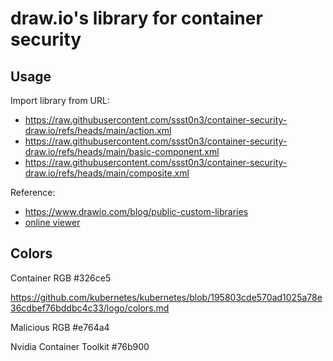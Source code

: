 # draw.io's library for container security

## Usage

Import library from URL:
* https://raw.githubusercontent.com/ssst0n3/container-security-draw.io/refs/heads/main/action.xml
* https://raw.githubusercontent.com/ssst0n3/container-security-draw.io/refs/heads/main/basic-component.xml
* https://raw.githubusercontent.com/ssst0n3/container-security-draw.io/refs/heads/main/composite.xml

Reference:
* https://www.drawio.com/blog/public-custom-libraries
* [online viewer](https://viewer.diagrams.net/?tags=%7B%7D&lightbox=1&highlight=0000ff&edit=_blank&layers=1&nav=1&title=container-security.drawio&dark=auto#R%3Cmxfile%3E%3Cdiagram%20name%3D%22%E7%AC%AC%201%20%E9%A1%B5%22%20id%3D%22YZmrKU8q_Y922zkSv-o2%22%3E7V1rV%2BLK0v41s9Y5H7YrV5SPkSATXxIGDePgNwycyE08gkLy6996qjshwaB4Ad37ZC4LSDp9qa6ueurSnR96bbpqPPTub91ZfzD5oSn91Q%2Fd%2FqFp2olZoQ9cicQV1axq4kr4MOzLa%2BsLl8N4IC8q8urjsD%2BY5wouZrPJYnifvxjM7u4GwSJ3rffwMFvmi%2F1nNsm3et8LB88uXAa9yfOrV8P%2B4lZcPTGV9fWfg2F4m7SsKvLOtJcUlhfmt73%2BbJm5pNd%2F6LWH2Wwhvk1XtcEE1EvoIp4723I37djD4G6xywNnJ6fxSefWnAz%2Fe3b%2B6%2F%2F%2BCn7PH%2F6StTz1Jo9ywLKziyihAPX7Hl%2BHUybV6dPgYTEkAjV7N4PJr9l8uBjO7uj%2BzWyxmE0zBazJMMSNxeyervLj1vxeTJKSXKHv%2Fd6i90O3xE%2FtbP4U%2FtBOV1Pqe%2B2XXTVurpZhf%2Fo7CrTJ081IGbqXxtIZnsb9xtnjdeNsfqOZk1%2BX5483kUNP%2Fxotby%2FqVfv32aR9cUmlpkHYOftd8%2BsT26k5i2ZU%2FeMq7lNTuehc1E793%2BMgpBpXdP3MHzqhM71V%2Bj%2BtCv3W%2B3rw2I%2Fdxxv9%2FK5JLNz9czrrXXlxU%2FWuLqKTVXNUf7o4u6g3dU%2B7juur5vRCua5RL05%2F%2FaQr0any69JZeXE7bvlj1YsDtWW7JvV9dNM4i4NYGVJtTzfUan86mfSV86eBTeOrWUvHri%2FdUTt0fSvyas7m%2BFdUB9Fl9ch1%2FLxQAnv21KT%2B9iNTdyPzKZgGT%2B7IWrq1KigwdH5ai95Vu%2BqM6krLD%2FT18%2FfGTWPy2HupHn9sti6rolxEfdEm434jpLocqt8Je43f99faLcYaubY1%2FDVaLbt%2FLmZOg9obK6Y76j56dqBRPaELKo1chX%2FfdVU37j66cbhs%2BZ3o0h7rzVEnot%2Br%2FlDJ3evZYdSqGabnO3Hr5yy8uVSof8bKsx3D84PQo1ly%2FXbUsjv6pV3X3ZqheaMu%2Fe9rbjxeNkeWeLYRai3beRT3uhq1Q3NjPbr2WHVHrjEYni6aftvwIgP9XVI%2Fc3X3R45C7Rqi%2FMWs6QcxcYHijkLV07sLmjP6LfrsNcJMH%2FsVp6Gs6Dq11da9Ud107FNto%2Fwi19ZQiTzbfWzZ3HelZ2fbIhr4ddOjtZDS9mc3X76WpVFfa%2Fr5vmfbGowVveWH1LdQw33iP8UbGnzP9S%2Fmru8YmDfXd2OvZq28EcZB8zjq6tSO6Q6J3tyPievF3ag5ckzPpn5GVkR9e5TztLq0HY34V3ftDvXLmxP9iB%2BI3uhTZJl0z2j5dcO9ChctH%2FMkaOXbTkRjNal9k56lddHWqA2uk%2BhGa8uhsQTU1qRCvL1sXk3GvPaIp1rEo9fTyfyG1pYTu5E39SbeJa%2FSWpU5lWTGU6Bf3%2F0KIfHw71SKRZJkg9VWeaumUpz032A2HSweIioiVd2JlPvLtdpQK%2FLabVZlJBd7UlWFaVVraU5fpEB%2Fg3DXSuF%2BIOGue3ZXb9nt6GuFu2O27G5UCvdSuP8PCPeIxqS5UUa4ax2q7%2BLWq%2B1RuK82hPa3EfZ6gbCvTKjZ0xv6Ei543OLCf2Y0yKwaqPz3cZbc%2BGvONphFBXTtfiUek%2FeTik5782FABWqz6f3sDiSTNVPPReX5BulyphMbKuhh9njXH2BoKt1e3g4Xg8v7XoC7SzIq6drtgvSFuP2f4WRSm01mD%2FT7jpqmS%2FPFw2w82Lj4kSnOzGE6r9k5PNnXFBqlvj6QvtY8fxyTjIy%2FWF9TP1zlgPraIAP00R1aEetFkvf4e1NTSC%2B3E72pky4hPZDo2OtRk3SHJ8vmv9dJp1uiXKSsSE8Y9KxJOk9cG4prpBdUb%2Byu0DbhJG7DIazUlHqa9MiK9F7IOkrWTTQnTEC6KLbSfvWBbzL9ormB3tCobKYflsL6isuQfl%2FjgXybupsttyD9QjqvoNxQyZTrX1G5ZXpPc5c0XpV%2Bh9nnCWNkx5ZrJ9ufnp0dD2GZUZ0wgBi%2FS3U79vO6N%2BiWqbsbbtS9Ijwg6oovSH93zYK6t487UrbScQODjVIa1PLP7EYTWtM7jS%2FXB61nd0wvHZ83AkbwUt6xQsY0fof61c7y2ALXf4%2FcyG1g7urUFuGymhGlfDCqP0oqxcl9dzQm3CX6R1iKaIn6u4RRLggPBcBDSRvAJBk6dRX3rEt4ijDyz9nQaVzf3zSWVWdItRP%2FXvudTVmgOiPjpEkaj9Y0Sy7%2BFl6TJPL9LNWDsEVSKcOJciVYuZnKr9Act%2BQ4sZ%2FnclpZSsHK2s4RudmdhoSECd3LeyRdVKpLSZ8jlCylgNYlqUGzuCzmmO2rmla%2B2gLS5Hlqh7SKVDlrue95zuLZDLOzmV4jNNpiSe%2Bs0lVC483NLKHXhHZcvrFMOaob5yXh9jHluJs4sEOrMhA83FguBNeS5Gu4i%2B20ULZKrmx9Ltefo2G2Xy%2BsfNAh16%2Bt88eSfeouNlYfj4PqyKw%2BhSU8rvdHmbbeLOXyfDcYFrp2wqCm3mPNEA%2FC0hyyDdA4IysLqwv4wPg0S0DXvpslYJYw8n8URuq9qwticjC%2BBXrOrq8md72f7RQeDhrq%2FObOrQwaq%2Fub6by6lTJx3aTxPclyJYwsYWQJI78djCRlF3eVrt8uYWQJI0sY%2BTkwcu1EPiiMNE6%2BG4yslDDyYDDSBoMHX5wa4ii0KLWDeiMJPrZsCFNEyoKVOyVBGHeIeiEJiot50%2B8a9F0KSItUZduEoCB4RxDP0t0hQc6aobRqSgxFQ89GTd%2BlRR9odE2je5EL9Ztcq1NdHBk7t1tUhxePDUS8XJtgq90mYdNFxEohGsfeENG0rpK5ptM16sst5oquBYrXgOBxAYmoHRI%2BiFTFHdSp01xQHzY%2BG6HukYDyYoKd8ZjKEg8MMaeoj8bK%2FXTVlt0OvbhOAgpRQ3zeXrlxnQSca7pTQI60zcW6TUW2tfH5894jOoMjI8cmukakgOJzwF4VwpnGDeiiunYHiprAgKOQwOfP5DeijUm%2FmxDcsavQGJdJOVJIJLgtlaE6YFBNfgK2INLLys1aeKxsQcvN8lb%2BuUYY4TniDcx3DNp44PkaeKADYYyVSfMdUl2AShboSIq2s%2FT86znBKXqW%2B8%2F84VIfu3Hab%2BKp7pLnC2PxuwpMBIK5iGYrQpGESw98STzS8kl5N0ICh2jnYrQeA%2BAbmT%2FUr036JZ%2B%2FRym9Ebmc9q5Wc1oLNPeO1tU6ajaa6ZGi86J85DK3WnQCjI9YodRbBQCTqAOjyEDc1wOFARmGhk6crbH6hNETO%2BtR0CohatCqscTnnZsZNXHVKIg2P3t2W0Wdrn0xIophxcSCY8V94gCanXHEsyPak%2B2ex5l7i%2Fy9tEzF9wOF%2BqLSLPDqo%2B8xteXQikfsXKXVRhxXp1kPTJ719RjSvtNqyPU5iJ%2F1aePzfEbURp1LWsFZmq3HkNJM0mqoJDRbPKfnxufdq75eSFpjA6QLeUzfPgdQVIzvBiiOS0BxAEChuHadAAVSNJwvTkdqw449bHizBBQloPgfBBTXfkB11pUMoKA%2BEi9eloDinwYoirx%2BLGm1PQEKCSA048sRxEmJIA6EINSW39VINiy%2FGEGsoKUPiCB01uKQZ3bw6I5JXsAnad8ScnAhxaHJIFOWrbqrtOz6o%2FBHYu3Xab234WM0WPrjejyGVtU4CkVIwYOGHpOMHDkCpbB%2FM9CE7zggbWOtf48gey7gzdebIkpFGhnIxNJaRFPIK0%2F0Nf85DVVvRIhk6iblMT8qyTaN0I8ptHbyW3z%2BHrWBbFijthi5EEoYjaFlSTZ1YhHhyX5eVxBHoH5QXQ5klNIjtEmfK2%2B6lD5%2FjOPWoXFRm%2BdXcjxIlNaQYEz9JdoSApiy79YA%2FRAxJBqQ7gBicxaeX0eUUSUeii5lO6STkCzOKIeQA5dzMV6gDi6vcHka05L6p%2FVIB4AO3Vi0wbENUW%2Fkwo9dE%2FWLNs8JAVhE7%2FNKTpMSKvG%2BSaLxN5DC1VIKH0oKkzRb0WpUvlgKL13bWR3SjvNIQjK6Ahqj%2Fz6tTkgoN4nexECrY44UkUQwsV2gydsv6jLm6iyx9aAJGwO2Xgy70JHRrSB9luyQVRrZ0oDEBP4Wdh5Hoki6WI%2BM3QnVeXFybUz964bA4i0u57ktRJ5Ycos%2Bt%2BNEkgesORy2%2FRyON4vIIY2DESX6Gopoo96NoSVkOyS1rJClG5CqiC4q2BYi%2Bxay7UlteBwpFWO%2FsV1VbLVIopfjiG1LMUYTUTKqI0poifHBdlmPxQ2z9CJJntIriBHZdCIZjctG1%2BLM%2FCwydJlL%2B9uU0dAVb%2F2IOaKnt%2BMQ1gZJ30ARWoPssyHZtqM2zWVHRgLlNbZWwiTSvEkn1gLeOtIpYvJ2lidg9zGfYHvJStD73hN2OtnRl4Ypnu%2B7UjMvYUmIueqTvdyheRrL3IdlTHSD5k%2FH5v3E3LEvAFouJn5JechjDdcRkV9luSIaUd9DSV%2FO3zBlO3OxjQq2ez5ST9ejlE8imdMSB8nYkCOzcu0kWky8n0SdaYwt243keLSEX0kLRhvjviIbmrchCV7hMS6ejdHGlp%2BLvIa0SZsWR1H3riE3E%2FAKNeTxQTVkcnhBqSL3riJp2ThYEtoXq0jdIxF2QBUJwwBOA1YrlzDYatgteD2XzgsC58LR4MUTjZa%2FApejC9HDOwHbJGrHmotdjALwmzdchugpnRD0HIk8uMfCZetqKVVjl8VsC%2B5C34HIWZJIj6CaXJtEyqgjHCVkpHhiJyecKnAwYWeg6vkk3gjSkChcuZcWqYI26lr1RyQuOOHmggyGEC5advW5MBT8jg6nET2vuHf3ngsjjESpY5OBwwklMI4UBfzrxiHUmMmuyiF2lAbhur9juCdVNpQg8vzxwmWYMTZRF%2B6x25eMi5ZP9YyITvGYVElCF7gXqW6fE4e47ZYv0uXIyIEKUdmdDEcSUrWQksmJVHXspmQowvWSQdmiMQljZxzTPGGnp%2B751zZc9qANGyVQdyNrBXcwJyn5nVCIbBdqYcnwg34T%2FMn0S0n6tUj61fSTfilpv7AT1oOLNa5Tv0%2FZdevB0eTDEK0%2FwqWJuUUbSOmkOcP4qG%2BW7t25CY2IfiHxDtMv4Z20fVFP5resJ9OflNYMp0agUUprAyrR9a%2BhSon%2FO3iWaBHA1arCyIXR1vLZjQ3XaAQeXY%2BJr2EHsALjz%2FNv58Ldj7lnFz9B64lGaxn1rdyrtD4tma9Lu8PPtuwJGaZtwMS49Yd5WvaN3fMrTk6aAmoAJgXGb%2FAyeC8mGDEasxp2RJoh0eEauR5Es45xQ%2FUjRNFKXNR3XTbgAbUubXcpXO1dyde3M2F4kxrWMbfcR53nUfAp9VHOD6eTIvzhrhAmaKIPPqCoq%2FOOXTg54%2FGi5cPADzQCEK%2FzfsN9J%2B8DutYFDLfrxPsd7GAG70c8Z%2BD9iJPCiF9IFtjYOQ2adtXWJfUHBjqgNzthQlrDSJfsGgw3h5ibMc05jYPkHRzULTuktVVfz1ctnSskkwHarDzMoZ%2FQ3loCYmf4Bol7tN4%2Bh%2F%2FZAfSc36mfSH7DnKX8jsRA7GZfZNqjeSHzD87fvJ5RC3MJ9hpN3kxP%2BwZuCLU8u%2BhQIEshplTJJv%2FiBDWXbMrOIf0QKxbWwk7C4jVIISVe05WwPb1Tz0bcM8n2tRRWVnEmh5xpEmbLGOKIBWGrdmmWvFFia8NOcwC6kPlqyE94bXW2DyNL48xkUZ7BDQGKSD6L%2BC%2BVb%2BssQEV5FYLQE9%2BT2HHmmoJjI2QGtMgWbsmjH8TxDWPZrgKASWBxLOxZGUt22V4k5YkyfGxFIPZ8CLsUQhcKSPWEbwOx7hF7iWNLZuHCj9Ph4ytIIST9NBC1a8GjK30fUFYt%2B2LGnmN%2BlulmsBLxhV8BvCVsavhVoJgEXUgZUB%2Fqwh8RMYjDPhX2U7C3W9j0SpdAGSsL4S8gpQCwMRa%2BFs5mxlwyHYi2KNOG0lrbywCnMX63IwZwPvfB6IGeQ4Ns6Q77Q3BECY3ZkH6K1dpPQKMFXWNrJWx69LuteKL9CABa%2BmFAd2RWG6JvSiRANviVFKx%2FTkbAWJHRVK6%2FxX4T7LEIl9w%2F4b%2BB7U9tAdSjvm4k68tc5%2BNVOIrgwx%2FEfqVQ%2Bo0Y7KsuMrcBVtmPAv9SZynnBD4dY53BblFdHc1L5gvKnWPmbRVGw42NtjpyTEQD0I%2FKA%2BS0EMUlANtCO2TsdX342JJxED9wTD7N6ocMwlxxpEbMrzciMKF7PAcu788g3jMS%2FwtyJOR6QN4HfU94AP61tgSmIUc3GKiwTMAaDnjtdGPwL9YuQHso1yPGlfjKkE%2Bw7iMiEAQAZPvg467w%2F2j1iMppLD8BpDj2zzJkxYAKPkjZNzbIuB8Au5hnyaOX%2BGw%2FroFT1xSyCLkgba2V5edLIa8zfjwNoIPqSj4z5eBfqyc%2B11j4NBFJF0fHyDWoClnG%2Firqf8LnbNhE7L8kOeqxbxH7ZILEhxeLCEzblPJGF8f0WHKXCsCqu5RrJhZ0SPkKfj3pF%2BMcHR1HyIjdCQBaVpSuNTKkpO%2BVjQVXrBFkDBgtu5OsLT2VtxrAGbIhBM9jX06ydpN5oefB8%2FL4HEXjtcPr1IPxorR4TQZyjOynWyLvA7KEv6c%2BQs5hkWsf69dJfKYwAJXEl9jifqf%2Ba5IPTrpLho1BPkqpLdeCeNZLwPqozcDf49ySTBv0JAxO%2BIoFIHYy%2Ftc258HIdWlin1PiJxZ1MU8oufq0MNsvjdYHcq2Ef1LsDFlxftYQvvux5B8Lhm3sMa3agjdGlir6UMcaURLZgbWc%2BjoRqZRrSQB%2FMhCkzKSxL4W8IqOJ11No4OilZKyv7vyIQxy3tNedH5uJmt8BWpcnxx1q74fhYvOT%2FdWJFi4tk258QGgdI3nCi8fszyKRSbQ4hy8HalRrNUgNyhAbiRBAHW2tBrEZbUxiG1CgS%2FAKS%2FkayWQ6VDDBIKhdgiIOVIikF2DZGNA3QiqfK1L5AH1Nb3SLxLIVIIbHiRhdVuWApOgXieX0WpegP6kelfvFYST4ehIVSaIeYhrJE%2FCx2BcwFYSPsuGyWuA0TL6HdEz4WJCk5ib1rHjzGicp1OH%2F0QluGOwDkae9IVkMkNhjSIKENof9emJ7M2C0vDYF%2FSDCORwZicQSYYqIRBaoUKRwXs9d0a8FJ7UIfxu2Iy9ZNdm3BBeQ5OISPIMIthCWInp3SE048MGonO4px4T0SYh51N3ykwS5zWucyAd%2F7xLzAT8JwTpALN4gKKAP%2FDDhUmxgBOQPZAIi%2BoIEvTpUJdJENQFz249iUyDPCejNW8YdW5QTJhWndEbsPxzCNwRzrhvypkCGoZwaHAvIQ2oMapQgMMEAmifUwQklsUiKgW8GsJPGxLC8zamf%2BBSmSjsUvryQfUqAfpyyW0t9Q5yWS22xOgXPuDESgBxORATvI3W6SXRG2FnUj3WA9GIFCS0x0xsbbDkd1Fmwz55DnoCWNJ8E%2B4nWGodJ%2FXMyndqcdvyboA3xEvHpLc81Jy0hYTKGbzJkyN2O%2BUQ%2B8KTG%2FihOhqzDJwY6wIw0RCIofGI0Vk43DpHMqHN42oaPC35uTnMGBKH17SywoRfmNM2TSJ9uhAuh8s%2FJNOmCLzntGH5x9lejvB0KGM50B9yEmQHTox4FMaC7JdJ9uT2Gw6C3SO8VadpLGYsQKcAIhxPkY1g3ukC%2FYDYjCVOTfCpkRNxW2NQHXSGbOKxPvFV3V3yf16ljsNnpO0gZWFI9RAv4FtkXCtMJ%2FKSwf9Eea0FcX7KvF%2FzGppWDNZCVhSshX%2BBmSGjEKQia9CFychWtT134Y5H81JFh7efX8uejBFob5mwO3hD%2Fjdr7gTcSzhjK18OZQ56NaAUMfL7bgYg9ibomg%2F8sPmdizcrziT3seYlqeWDiwWAqxJoHcf61MJVUYXjIfGCcIJ7x5uJMhTo8cXF6NkTmpI81xMqe%2F2BlyntXno%2BDkOU9jeFhWldrF89xWv5iRvOxTLOKNITo4TF05AG6wjNFbbza32SfQuJVuOF9D4n3IXtmRf82%2F3xunNJDymkH0kNAPNBY8iHBrvDaQnUBahtEx5j3jQzT5%2BCFM5LMMsAy6RXVxH4NkbHl8XOG4aWZauxN3aA%2F2gu1teepu5JZW%2FD8oR1xfgU8AezRud1hXMrmuBZZmjlZmmm8S8hceygsgh2WlvEaiTozZ4j4dqByaHZoqZxJKPtymTuBx7uiuc2cwPNWXlSyvChysZHnLryinHft5sKNvN703E6jqfi7370mlW%2FgAyk6Rm1foIEPUiZdNPgfwA0nBYDws3DD7GYEDa0pE6j3%2FKz1h0%2BFc%2FR8NtJ5fiigP1eTnYGXueg4QwvJdp84ZeCR5NIElPur33sY%2F%2BuHpp%2FxHwIh6fd%2FP5vi%2FBPHldMqpqaWfl8%2Fkbz6SHvOEQF1oTe8GzxIXIQuXcoRKh9hl%2FwDCfNUjSO1%2Box%2F9ORaTjYY5tGJ%2BmYeop%2BSjd5y%2BvoOGZ8hzfb9VorIF1j1bpLiylspZeb9yCcFO%2F5Jsh4ZBaTSTo70k%2Br6z0nli5fe%2FL53t4tEVStbJGq%2BInHt7mnYH%2Fb%2BSjn2L7xJbDyElO1Nsdjubub34tnN38nqz1b3%2BuU3yoqTz5MVb1%2FoybJ%2BEFxRsPBfXul5%2BZRvUeE%2FokXx%2Fd%2FvEF47CZMXVufLJ%2F2%2FsDKqH5UhxWvjdYaovsgQpWlbRmDKCEwZgSkjMGUEpozA%2FEMjMK%2BCri8HUbKa6hGZDcqxoh6bhn5iVguMNOXo5PhYrWrVE80wK4n3%2FpkdcqxUK8fHhlrVTcM4kPm2Qy753s23zVeK7fPEtnciUs3827gz6scVwzLEE%2BJ7sTtjc0FtLrgPLJiX%2FWCqenRsZmzuqrrjdBsnR9qB1oVWdGbfp9v0N71gHDLvkG3OcwnTfvHQu5snRH6h2l2dr1tdBTX%2FAu%2FB3tkHsMUxu6sPYB8mfTGzv27SH9qE3%2F%2FiSjaFG0cVU8n8qTxbXFXl6LhAA%2BlHpv7mxbXjairPrypPTilPTilPTilPTilPTvnoySkfVd1vhxPfV9mz7VlRjIqpqhXt%2BLnpqSlH6U2lUj3eovi1qqGqNN5jxTw5eTvEfq9RlR3d9zaqdK1Sq5viCfG92Kjad1BY37CVq4pypOxsP73dXN4pnvNPs4t%2Bzuao4Ozy82yfl9eB9nnr4O1MnBhLAdEVfPt3DYC%2Bco6Doh8dV6tmxdTUY72aZEa%2F4HI61o5QTjF04%2FhEq6jPFxTZWvqxuZ819SrT6Pp%2BhGd%2BPlQLf8V8iO%2Fvmb%2B%2Fg2TNp9uoakGyVnrgWilV3y9Vl0Mip6Z4vwnEonzjV%2BdAYlY3SjG7bzFbMfPLSCny5VcLltHHV9GOAY8dXhK874DHJogrpFJRYmj17crmvdql8uJaKZ115fFC5fFC5fFC5fFC5fFC5fFC5fFC5fFC5fFCn3q80GvJKQfM%2FjKLsfwrUP0de7je4BXY2Rg33rBLxFosesF48PC63Z230l83JnbdC6a81fBOPP3Fzv%2BPpAtuMhxPwmnqQdlo7fPZK3Fb5gzFxNmY9VIW8J52KFt6h7QOYUvvMX3z4%2Bb45hG%2Fhea4bhT5%2Fqpvp%2FSOpN3hXUPfgrQvMMau%2B%2FUKjtMwC4ht7ovWycyW2Unl%2B3nL9%2FOW7%2Bct389bvp%2B3fD%2Fvgd7P%2B4XbeqovghS1AAMWoBJ9b6ikaGfOHq2%2Fs%2BFk8B7L77sbcp%2FPIFF%2B5l%2BBre8wxnZkEG0rg%2BTi4m88V0LfwjMPM%2Fy06KalyP%2FyEvV%2B%2Fe1x%2FoCzeobU2Fk8v31jDP9Z94%2BOjr7HlpJXj4P5KJ%2B%2BNbj%2FAb5%2B2TpLM1%2FSY4ue8blWaAyre%2BP07cdYfjgrpUgU3vfm82X%2F04ThgfjxH8uABf6BtMhhVPEOx23%2B%2FZwxWXIWJbYd742cO6fgfEdyGsar5CyCAfujZqX0Xh1qb13L72pkl37xgTntFTxEB%2FRe6exBgi2NMzPH2E%2BE8PftXBzogsNC6pwS0Kq7Cg6U4D1tvGcKB1UQ7YaGwZ4HXMerAUewQesRvFTYk%2BWOyT4fOcJDJvZRiX1wPg4msda%2FR7B7L5DqoDf59aeWwa%2BqrFlaC%2BFhHGAi%2Bpr%2FnIYqp7xM3aQ85gfpRlqTDzfhcL%2F8LT5%2Fj9rwqrE3pyXC%2FgscjiIOA0GKRnfj85ps%2FLpO%2FUCqEexjpWc7EaflTJeR2KuGcdw6NC5qEwd78HjEeaRIwRkiLBtQf%2BFtw%2F4vvNIRr2%2B0FBHadRZIccBZqXht56VspxspUQvt4OAPX5TjPYDweHF5hcvTmHCQjNazuzjIRenGog1OgRD1Rpw%2BUhP1izbPNTdG6P48v3%2FLry%2B96DP2bx3MoDNeD%2BUeNvCw%2FZCBvZj49vBdsd1%2FroW%2FjSGi%2FMR%2FmYVfFF99G39ou%2FHHjhsMzgaL4Dty0Ceb4h9gqC3gsDjwqT3nr6J9e%2Fuza3YOMu8h%2BJ4E2wv9C%2BohEXQyKx8Rwyefusx633GRfZ%2BULONlz%2F1xfpUVOPKLpPjeVpn5Dkf%2BOxhpd47kk9RL9nove6nPdu98MX8VxQE2Zmxw17ceHmZL%2BhVMevP5MMhPUn5GB6vh4o%2B8g%2B9dXD8y5S97lSlmR%2FJHvze%2FTb2d%2BTlf%2BzCL3JY0Fw%2FRn6RK%2FMg0h5%2Fr9vhXlOGHjyv5QT8cvIc7iLqzx4dgsINaWfQewsFLNZpbNOSOZsnDYNJbDJ%2FywyjiMtnCr9mQpU7CzoZ6dKxXjtNDo%2FI7o9Xq0camMzFwWcuad59VTDLo6Difv7iJlAVpnlXFyyAlxAdWRlHcoHSN7eMsac3zxzjKJv5a15gD1xCSTfTe1YXSQ3tUjn7Prq8md72f7dTlNWio85s7tzJorO5vpvPqVsrEdZPG9yTLPU%2Fswu6woRW1eNeI2HFxU1OwE%2BrRGyVHCzli9xb%2FRmJR%2BCh3J8T57zhfWh4thV0fQwNnq5rNUajJ1%2FbwtUuc2z12Vy17fXyRY7ezRyuxqw27KpI%2BsbutJo8Akv3qj%2FgYobRfLs6oZjdVth%2BWwucUJztsbCd9Ptem7mbL8Y43t6hvQyVTrn9F5da7ZDQkfCEpCQlL6%2Bebfm5suXay%2FenZ2fH0NRxvtX5lELvUntW9QbdM3d1wo%2B7M64guNOz%2BKah7%2B7gjZSsdL%2B3ssU3YTSb7Wcs%2FsxtNiHN3Gl%2BuD1rP7vAxY%2FIVSSMPLt6Udyx2yzb9joqdThkew05E4zcS9BqYO3mEFhLbEj7IvJopuZ99%2FdNgjFcxof6u1hxduF4cROkxVNhpgvWR0qmruEi0w46Tn6%2BlHrEsUDdSj37ytxB7UPyNw7Ja2f1amitXgpWbqfwKzXFLjhP7eS4f8WnZz1bWdo7Ize40XLX4sDZxj6QLn1aePsd7seR%2BILGHZ1nMMdtXNVIkW5fJftV2yHth5cu1st%2FznMWzmXuZV3pNHDy3zL9QTFFyM5vuYcSqofKNZcpR3TgvCbePKcfdcH5j%2F6bgYbyojLkWL69zF9tpoWyVXNn6XK4%2FR8Nsv15Y%2BbwvK9uvrfPHkh37PvOrbyGCItnVp4hgCp88n2nrzVIuz3ev7tsadZGS%2BnfYt%2FWaFffFmw7MopyCPfr%2BL6PpZHg3Li3%2F9%2FDM9njAJ22%2F2pFnvsHZJZqxccJLkf9WLdoR%2BZ4jXnakS5kCUb4Ot3wdbvk63PJ1uDvy4kFeh%2Ft93uBivrzJWs079AsS%2Bw%2B688P8hLSQ3dKdd4o85VPwvw1q3OSub5MD8Aqzma8yW1Fy%2Ff6Y7eM5Jp%2FJbMFsOu3d9dW%2FA8d9lMXe84bpN3HclyXMmzsklpSAvATkJSAvAXkJyEtA%2FgogL9gAdlBAnrRfgJE%2B%2FLr2%2BeONxDzaVsxTgpuPnCWkHpZXdnihZgl9SuhTQp8S%2BpTQp4Q%2Br%2BizwteQHFSfFWUXv%2FxqEiLJ4i%2Bp%2F4F90jdefEJWewKjlPe9zCS45ZNKEPbcZZPFbueNlE5Nrfo61xaFhPfHtWXmb4nCShRWorAShZUo7BNQ2FeHhCvbswU%2F7IEqyhZ8GPT6jJLesU%2FxbLVabY3TvYa4vt7x9XeFXAUsWvSetf2x6A7JiSXkKiFXCblKyFVCrhJyvQa5jr8achUllZdZeP9Q9FTAbQdNw6sU5XyW6KlETyV6KtFTiZ5K9PQ29PTlb6%2BobE8r34vDavlAcIZ%2B9KZQcXc38%2FtMwdJ99f0Ytvo6w35SxPCl92jeTGbBGCwwKOSPae8hHMootpL5byhpGHr20B%2FI4HP6LkgiTr8%2FvAvlg%2B81AjaP8lQ%2BFvveXB2Xfv0XlhnZFcqfP39SkjzsyO5f1e9%2Fqf9OelzbtuK3dHlbxsL2ySl4O8nOR6%2B%2Be%2BLfTad3HCqYJ6327zwzvFkAbildQMatV7NrcudXzFayO%2FdfesXsDi%2Fj2P4iDPMYf4WMFN%2FXr%2BLYkMszqn64gHQ7%2Bap02lfeempsmMBFG%2Fn1om1D73nRy4%2F8%2B2XTVwalRRs0DbfurA8JXf9%2F%3C%2Fdiagram%3E%3C%2Fmxfile%3E)

## Colors

Container RGB #326ce5

https://github.com/kubernetes/kubernetes/blob/195803cde570ad1025a78e36cdbef76bddbc4c33/logo/colors.md

Malicious RGB #e764a4

Nvidia Container Toolkit  #76b900
